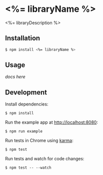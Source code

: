 # <%= libraryName %>

<%= libraryDescription %>

## Installation

```sh
$ npm install <%= libraryName %>
```

## Usage

*docs here*

## Development

Install dependencies:

```
$ npm install
```

Run the example app at [http://localhost:8080](http://localhost:8080):

```
$ npm run example
```

Run tests in Chrome using [karma](https://github.com/karma-runner/karma):

```
$ npm test
```

Run tests and watch for code changes:

```
$ npm test -- --watch
```
